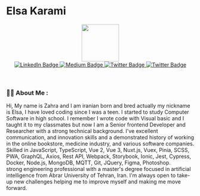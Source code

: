 # Elsa Karami

<div align="center">
  <div id="header" align="center">
    <img src="https://media.giphy.com/media/jTHti8z6rjrUZmBgOp/giphy.gif" width="100"/>
  </div>
  <div id="badges">
    <a href="https://www.linkedin.com/in/zahra--karami/">
      <img src="https://img.shields.io/badge/LinkedIn-blue?style=for-the-badge&logo=linkedin&logoColor=white" alt="LinkedIn Badge"/>
    </a>
    <a href="https://medium.com/@elsa.karami72">
      <img src="https://img.shields.io/badge/Medium-12100E?style=for-the-badge&logo=medium&logoColor=white" alt="Medium Badge"/>
    </a>
    <a href="https://twitter.com/Zahrakarami16">
      <img src="https://img.shields.io/badge/Twitter-blue?style=for-the-badge&logo=twitter&logoColor=white" alt="Twitter Badge"/>
    </a>
    <a href="https://stackoverflow.com/users/11530419/elsakarami">
      <img src="https://img.shields.io/badge/-Stackoverflow-FE7A16?style=for-the-badge&logo=stack-overflow&logoColor=white" alt="Twitter Badge"/>
    </a>
<!--     <a href="https://www.zahra-karami.com/">
      <img src="https://img.shields.io/badge/Portfolio-%23000000.svg?style=for-the-badge&logo=firefox&logoColor=#FF7139" alt="Twitter Badge"/>
    </a> -->
  </div>
</div>
</br>
</br>


### :woman_technologist: About Me :

Hi, My name is Zahra and I am iranian born and bred actually my nickname is Elsa, I have loved coding since I was a teen. I started to study Computer Software in high school. I remember I wrote code with Visual basic and I taught it to my classmates but now I am a Senior frontend Developer and Researcher with a strong technical background. I've excellent communication, and innovation skills and a demonstrated history of working in the online bookstore, medicine industry, and various software companies.
</br>
Skilled in JavaScript, TypeScript, Vue 2, Vue 3, Nuxt.js, Vuex, Pinia, SCSS, PWA, GraphQL, Axios, Rest API, Webpack, Storybook, Ionic, Jest, Cypress, Docker, Node.js, MongoDB, MQTT, Git, JQuery, Figma, Photoshop.
</br>
strong engineering professional with a master's degree focused in artificial intelligence from Abrar University of Tehran, Iran.
I'm always open to take-up new challenges helping me to improve myself and making me move forward.
